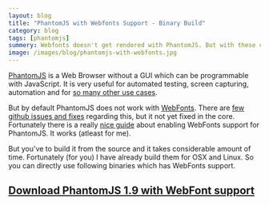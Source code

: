 ```yaml
---
layout: blog
title: "PhantomJS with Webfonts Support - Binary Build"
category: blog
tags: [phantomjs]  
summery: Webfonts doesn't get rendered with PhantomJS. But with these custom build binaries it is possible.
image: /images/blog/phantomjs-with-webfonts.jpg
---
```


[PhantomJS](http://phantomjs.org/) is a Web Browser without a GUI which can be programmable with JavaScript. It is very useful for automated testing, screen capturing, automation and for [so many other use cases](https://github.com/ariya/phantomjs/wiki#learn).

But by default PhantomJS does not work with [WebFonts](http://www.google.com/fonts/). There are [few github issues and fixes](https://github.com/ariya/phantomjs/search?q=web+fonts&type=Issues) regarding this, but it not yet fixed in the core. Fortunately there is a really [nice guide](http://goo.gl/vZErd) about enabling WebFonts support for PhantomJS. It works (atleast for me).

But you've to build it from the source and it takes considerable amount of time. Fortunately (for you) I have already build them for OSX and Linux. So you can directly use following binaries which has WebFonts support.

## [Download PhantomJS 1.9 with WebFont support](https://drive.google.com/folderview?id=0B4Wl57IYdOIPZVl3VFU4TFdVVTg&usp=sharing#list)